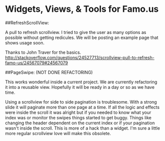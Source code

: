 Widgets, Views, &amp; Tools for Famo.us
======



##RefreshScrollView:

A pull to refresh scrollview. I tried to give the user as many options as possible without getting redicules. We will be posting an example page that shows usage soon.

Thanks to John Traver for the basics.
http://stackoverflow.com/questions/24527713/scrollview-pull-to-refresh-famo-us/24567079#24567079

##PageSwipe: (NOT DONE REFACTORING)

This works wonderful inside a current project. We are currently refactoring it into a reusable view. Hopefully it will be ready in a day or so as we have time.

Using a scrollview for side to side pagination is troublesome. With a strong slide it will paginate more than one page at a time. If all the logic and effects were inside the scroll it was alright but if you needed to know what your index was or monitor the swipes things started to get buggy. Things like changing the header dependent on the current index or if your pagination wasn't inside the scroll. This is more of a hack than a widget. I'm sure a little more regular scrollview love will make this obsolete.